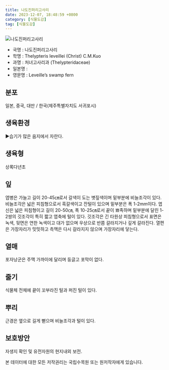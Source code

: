 ```yaml
---
title: 나도진퍼리고사리
date: 2023-12-07, 18:48:59 +0800
category: [식물도감]
tag: [식물도감]
---
```




![나도진퍼리고사리](http://www.nature.go.kr/fileUpload/plants/basic/Davalliaceae/Thelypteris/3782/1_th2.JPG)
- 국명 : 나도진퍼리고사리
- 학명 : Thelypteris leveillei (Christ) C.M.Kuo
- 과명 : 처녀고사리과 (Thelypteridaceae)
- 일본명 : 
- 영문명 : Leveille’s swamp fern


## 분포
일본, 중국, 대만 / 한국(제주특별자치도 서귀포시) 
## 생육환경
▶습기가 많은 음지에서 자란다.
## 생육형
상록다년초
## 잎
엽병은 가늘고 길이 20-45㎝로서 갈색이 도는 볏짚색이며 밑부분에 비늘조각이 있다. 비늘조각은 넓은 피침형으로서 흑갈색이고 잔털이 있으며 밑부분은 폭 1-2mm이다. 엽신은 넓은 피침형이고 길이 20-50㎝, 폭 10-25㎝로서 끝이 뾰족하며 밑부분에 달린 1-2쌍의 깃조각이 특히 짧고 엽축에 털이 있다. 깃조각은 긴 타원상 피침형으로서 표면은 녹색, 뒷면은 연한 녹색이고 대가 없으며 우상으로 반쯤 갈라지거나 깊게 갈라진다. 열편은 가장자리가 밋밋하고 측맥은 다시 갈라지지 않으며 가장자리에 닿는다.
## 열매
포자낭군은 주맥 가까이에 달리며 둥글고 포막이 없다.
## 줄기
식물체 전체에 끝이 꼬부라진 털과 퍼진 털이 있다.
## 뿌리
근경은 옆으로 길게 뻗으며 비늘조각과 털이 있다.
## 보호방안
자생지 확인 및 유전자원의 현지내외 보전.






본 데이터에 대한 모든 저작권리는 국립수목원 또는 원저작자에게 있습니다.
